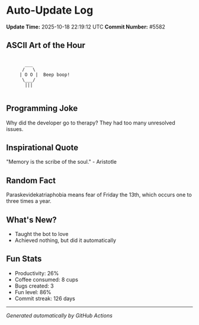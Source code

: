 # Auto-Update Log
**Update Time:** 2025-10-18 22:19:12 UTC
**Commit Number:** #5582

## ASCII Art of the Hour
```

       ___
      /   \
     | O O |  Beep boop!
      \___/
       |||
        
```

## Programming Joke
Why did the developer go to therapy? They had too many unresolved issues.

## Inspirational Quote
"Memory is the scribe of the soul." - Aristotle

## Random Fact
Paraskevidekatriaphobia means fear of Friday the 13th, which occurs one to three times a year.

## What's New?
- Taught the bot to love
- Achieved nothing, but did it automatically

## Fun Stats
- Productivity: 26%
- Coffee consumed: 8 cups
- Bugs created: 3
- Fun level: 86%
- Commit streak: 126 days

---
*Generated automatically by GitHub Actions*
